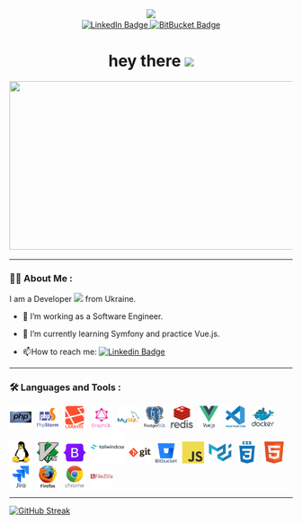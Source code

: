 <div id="header" align="center">
  <img src="https://media.giphy.com/media/gjrYDwbjnK8x36xZIO/giphy.gif" width="200"/>
  <div id="badges">
  <a href="https://www.linkedin.com/in/sergiy-puzikov-93b362208/">
    <img src="https://img.shields.io/badge/LinkedIn-blue?style=for-the-badge&logo=linkedin&logoColor=white" alt="LinkedIn Badge"/>
  </a>
  <a href="https://bitbucket.org/seriyyah/">
    <img src="https://img.shields.io/badge/BitBucket-gray?style=for-the-badge&logo=bitbucket&logoColor=blue" alt="BitBucket Badge"/>
  </a>
</div>
  <h1>
  hey there
  <img src="https://media.giphy.com/media/hvRJCLFzcasrR4ia7z/giphy.gif" width="30px"/>
</h1>
</div>
<div align="center">
  <img src="https://media.giphy.com/media/dWesBcTLavkZuG35MI/giphy.gif" width="600" height="300"/>
</div>


---

### :man_technologist: About Me :
I am a Developer <img src="https://media.giphy.com/media/WUlplcMpOCEmTGBtBW/giphy.gif" width="30"> from Ukraine.
- :telescope: I’m working as a Software Engineer.

- :seedling: I’m currently learning Symfony and practice Vue.js.

- :mailbox:How to reach me: [![Linkedin Badge](https://img.shields.io/badge/-LinkedIn-blue?style=flat&logo=Linkedin&logoColor=white)](https://www.linkedin.com/in/sergiy-puzikov-93b362208/)

---

### :hammer_and_wrench: Languages and Tools :
<div dir="auto">
 <img src="https://github.com/devicons/devicon/raw/master/icons/php/php-original.svg" title="PHP" alt="PHP" width="40" height="40" style="max-width: 100%;">&nbsp;
 <img src="https://github.com/devicons/devicon/raw/master/icons/phpstorm/phpstorm-original-wordmark.svg" title="PhpStorm" alt="PhpStorm" width="40" height="40" style="max-width: 100%;">&nbsp;
  <img src="https://github.com/devicons/devicon/raw/master/icons/laravel/laravel-plain-wordmark.svg" title="Laravel" alt="Laravel" width="40" height="40" style="max-width: 100%;">&nbsp;
  <img src="https://github.com/devicons/devicon/raw/master/icons/graphql/graphql-plain-wordmark.svg" title="GraphQL" alt="GraphQL" width="40" height="40" style="max-width: 100%;">&nbsp;
  <img src="https://github.com/devicons/devicon/raw/master/icons/mysql/mysql-original-wordmark.svg" title="MySQL" alt="MySQL" width="40" height="40" style="max-width: 100%;">&nbsp;
  <img src="https://github.com/devicons/devicon/raw/master/icons/postgresql/postgresql-original-wordmark.svg" title="PostgreSQL" alt="PostgreSQL" width="40" height="40" style="max-width: 100%;">&nbsp;
  <img src="https://github.com/devicons/devicon/raw/master/icons/redis/redis-original-wordmark.svg" title="Redis" alt="Redis" width="40" height="40" style="max-width: 100%;">&nbsp;
 <img src="https://github.com/devicons/devicon/raw/master/icons/vuejs/vuejs-original-wordmark.svg" title="Vue" alt="Vue" width="40" height="40" style="max-width: 100%;">&nbsp;
  <img src="https://github.com/devicons/devicon/raw/master/icons/vscode/vscode-original-wordmark.svg" title="VSCode" alt="VSCode" width="40" height="40" style="max-width: 100%;">&nbsp;
  <img src="https://github.com/devicons/devicon/raw/master/icons/docker/docker-original-wordmark.svg" title="Docker" alt="Docker" width="40" height="40" style="max-width: 100%;">&nbsp;
  <img src="https://github.com/devicons/devicon/raw/master/icons/linux/linux-original.svg" title="Linux" alt="Linux" width="40" height="40" style="max-width: 100%;">&nbsp;
  <img src="https://github.com/devicons/devicon/raw/master/icons/vim/vim-original.svg" title="Vim" alt="Vim" width="40" height="40" style="max-width: 100%;">&nbsp;
  <img src="https://github.com/devicons/devicon/raw/master/icons/bootstrap/bootstrap-original.svg" title="Bootstrap" alt="Bootstrap" width="40" height="40" style="max-width: 100%;">&nbsp;
  <img src="https://github.com/devicons/devicon/raw/master/icons/tailwindcss/tailwindcss-original-wordmark.svg" title="Tailwind CSS" alt="Tailwind CSS" width="60" height="60" style="max-width: 100%;">&nbsp;
  <img src="https://github.com/devicons/devicon/raw/master/icons/git/git-original-wordmark.svg" title="Git" width="40" height="40" style="max-width: 100%;">&nbsp;
  <img src="https://github.com/devicons/devicon/raw/master/icons/bitbucket/bitbucket-original-wordmark.svg" title="Bitbucket" alt="Bitbucket" width="40" height="40" style="max-width: 100%;">&nbsp;
    <img src="https://github.com/devicons/devicon/raw/master/icons/javascript/javascript-original.svg" title="JavaScript" alt="JavaScript" width="40" height="40" style="max-width: 100%;">&nbsp;
    <img src="https://github.com/devicons/devicon/raw/master/icons/materialui/materialui-original.svg" title="Material UI" alt="Material UI" width="40" height="40" style="max-width: 100%;">&nbsp;
  <img src="https://github.com/devicons/devicon/raw/master/icons/css3/css3-plain-wordmark.svg" title="CSS3" alt="CSS" width="40" height="40" style="max-width: 100%;"></a>&nbsp;
  <img src="https://github.com/devicons/devicon/raw/master/icons/html5/html5-original.svg" title="HTML5" alt="HTML" width="40" height="40" style="max-width: 100%;">&nbsp;
  <img src="https://github.com/devicons/devicon/raw/master/icons/jira/jira-original-wordmark.svg" title="Jira" alt="Jira" width="40" height="40" style="max-width: 100%;">&nbsp;
  <img src="https://github.com/devicons/devicon/raw/master/icons/firefox/firefox-original-wordmark.svg" title="Firefox" alt="Firefox" width="40" height="40" style="max-width: 100%;">&nbsp;
  <img src="https://github.com/devicons/devicon/raw/master/icons/chrome/chrome-original-wordmark.svg" title="Chrome" alt="Chrome" width="40" height="40" style="max-width: 100%;">&nbsp;
  <img src="https://github.com/devicons/devicon/raw/master/icons/filezilla/filezilla-plain-wordmark.svg" title="FileZilla" alt="FileZilla" width="40" height="40" style="max-width: 100%;">&nbsp;
</div>

---
[![GitHub Streak](http://github-readme-streak-stats.herokuapp.com?user=seriyyah&theme=dark)](https://git.io/streak-stats)
<!--
**seriyyah/seriyyah** is a ✨ _special_ ✨ repository because its `README.md` (this file) appears on your GitHub profile.

Here are some ideas to get you started:

- 🔭 I’m currently working on ...
- 🌱 I’m currently learning ...
- 👯 I’m looking to collaborate on ...
- 🤔 I’m looking for help with ...
- 💬 Ask me about ...
- 📫 How to reach me: ...
- 😄 Pronouns: ...
- ⚡ Fun fact: ...
-->
